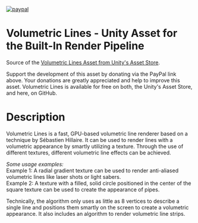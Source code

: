 [![paypal](https://www.paypalobjects.com/en_US/AT/i/btn/btn_donateCC_LG.gif)](https://www.paypal.com/cgi-bin/webscr?cmd=_donations&business=C9MYXDBT7RB8L&currency_code=EUR&source=url)

# Volumetric Lines - Unity Asset for the Built-In Render Pipeline
Source of the [Volumetric Lines Asset from Unity's Asset Store](http://u3d.as/br1).

Support the development of this asset by donating via the PayPal link above. Your donations are greatly appreciated and help to improve this asset. Volumetric Lines is available for free on both, the Unity's Asset Store, and here, on GitHub.

# Description
Volumetric Lines is a fast, GPU-based volumetric line renderer based on a technique by Sébastien Hillaire. It can be used to render lines with a volumetric appearance by smartly utilizing a texture. Through the use of different textures, different volumetric line effects can be achieved.

*Some usage examples:*      
Example 1: A radial gradient texture can be used to render anti-aliased volumetric lines like laser shots or light sabers.      
Example 2: A texture with a filled, solid circle positioned in the center of the square texture can be used to create the appearance of pipes.        

Technically, the algorithm only uses as little as 8 vertices to describe a single line and positions them smartly on the screen to create a volumetric appearance. It also includes an algorithm to render volumetric line strips.

